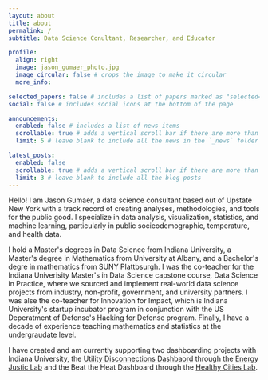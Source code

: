 ```yaml
---
layout: about
title: about
permalink: /
subtitle: Data Science Conultant, Researcher, and Educator

profile:
  align: right
  image: jason_gumaer_photo.jpg
  image_circular: false # crops the image to make it circular
  more_info: 

selected_papers: false # includes a list of papers marked as "selected={true}"
social: false # includes social icons at the bottom of the page

announcements:
  enabled: false # includes a list of news items
  scrollable: true # adds a vertical scroll bar if there are more than 3 news items
  limit: 5 # leave blank to include all the news in the `_news` folder

latest_posts:
  enabled: false
  scrollable: true # adds a vertical scroll bar if there are more than 3 new posts items
  limit: 3 # leave blank to include all the blog posts
---
```


Hello! I am Jason Gumaer, a data science consultant based out of Upstate New York with a track record of creating analyses, methodologies, and tools for the public good.  I specialize in data analysis, visualization, statistics, and machine learning, particularly in public socieodemographic, temperature, and health data.

I hold a Master's degrees in Data Science from Indiana University, a Master's degree in Mathematics from University at Albany, and a Bachelor's degre in mathematics from SUNY Plattbsurgh.  I was the co-teacher for the Indiana Univerisity Master's in Data Science capstone course, Data Science in Practice, where we sourced and implement real-world data science projects from industry, non-profit, government, and university partners.  I was alse the co-teacher for Innovation for Impact, which is Indiana University's startup incubator program in conjunction with the US Deperatment of Defense's Hacking for Defense program.  Finally, I have a decade of experience teaching mathematics and statistics at the undergraudate level.

I have created and am currently supporting two dashboarding projects with Indiana University, the [Utility Disconnections Dashbaord](https://utilitydisconnections.org/) through the [Energy Justic Lab](https://energyjustice.indiana.edu/index.html) and the Beat the Heat Dashboard through the [Healthy Cities Lab](https://healthycities.luddy.indiana.edu/).
